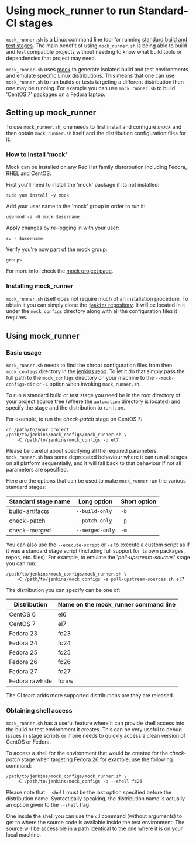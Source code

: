 Using mock_runner to run Standard-CI stages
===========================================

`mock_runner.sh` is a Linux command line tool for running [standard build and
test stages][1]. The main benefit of using `mock_runner.sh` is being able to
build and test compatible projects without needing to know what build tools or
dependencies that project may need.

`mock_runner.sh` uses [mock][2] to generate isolated build and test environments
and emulate specific Linux distributions. This means that one can use
`mock_runner.sh` to run builds or tests targeting a different distribution then
one may be running. For example you can use `mock_runner.sh` to build 'CentOS 7'
packages on a Fedora laptop.

[1]: Build_and_test_standards.markdown
[2]: https://github.com/rpm-software-management/mock/wiki

Setting up mock_runner
----------------------

To use `mock_runner.sh`, one needs to first install and configure *mock* and
then obtain `mock_runner.sh` itself and the distribution configuration files
for it.

### How to install 'mock'

Mock can be installed on any Red Hat family distorbution including Fedora, RHEL
and CentOS.

First you'll need to install the 'mock' package if its not installed:

    sudo yum install -y mock

Add your user name to the 'mock' group in order to run it:

    usermod -a -G mock $username

Apply changes by re-logging in with your user:

    su - $username

Verify you're now part of the mock group:

    groups

For more info, check the [mock project page][2].

### Installing mock_runner

`mock_runner.sh` itself does not require much of an installation procedure. To
obtain it you can simply clone the [`jenkins` repository][3]. It will be
located in it under the `mock_configs` directory along with all the
configuration files it requires.

[3]: https://gerrit.ovirt.org/#/admin/projects/jenkins

Using mock_runner
-----------------

### Basic usage

`mock_runner.sh` needs to find the chroot configuration files from then
`mock_configs` directory in the [jenkins repo][3]. To let it do that simply pass
the full path to the `mock_configs` directory on your machine to the
`--mock-configs-dir` or `-C` option when invoking `mock_runner.sh`.

To run a standard build or test stage you need be in the root directory of your
project source tree (Where the `automation` directory is located) and specify
the stage and the distribution to run it on.

For example, to run the *check-patch* stage on CentOS 7:

    cd /path/to/your_project
    /path/to/jenkins/mock_configs/mock_runner.sh \
        -C /path/to/jenkins/mock_configs -p el7

Please be careful about specifying all the required parameters.
`mock_runner.sh` has some deprecated behaviour where it can run all stages on
all platform sequentially, and it will fall back to that behaviour if not all
parameters are specified.

Here are the options that can be used to make `mock_runner` run the various
standard stages:

Standard stage name | Long option        | Short option
--------------------|--------------------|-------------
build-artifacts     | `--build-only`   | `-b`
check-patch         | `--patch-only`   | `-p`
check-merged        | `--merged-only`  | `-m`

You can also use the `--execute-script` or `-e` to execute a custom script
as if it was a standard stage script (Including full support for its own
packages, repos, etc. files). For example, to emulate the
'*poll-upstream-sources*' stage you can run:

    /path/to/jenkins/mock_configs/mock_runner.sh \
        -C /path/to/jenkins/mock_configs -e poll-upstream-sources.sh el7

The distribution you can specify can be one of:

Distribution   | Name on the mock_runner command line
---------------|-------------------------------------
CentOS 6       | el6
CentOS 7       | el7
Fedora 23      | fc23
Fedora 24      | fc24
Fedora 25      | fc25
Fedora 26      | fc26
Fedora 27      | fc27
Fedora rawhide | fcraw

The CI team adds more supported distributions are they are released.

### Obtaining shell access

`mock_runner.sh` has a useful feature where it can provide shell access into
the build or test environment it creates. This can be very useful to debug
issues in stage scripts or if one needs to quickly access a clean version of
CentOS or Fedora.

To access a shell for the environment that would be created for the
*check-patch* stage when targeting Fedora 26 for example, use the following
command:

    /path/to/jenkins/mock_configs/mock_runner.sh \
        -C /path/to/jenkins/mock_configs -p --shell fc26

Please note that `--shell` must be the last option specified before the
distribution name. Syntactically speaking, the distribution name is actually an
option given to the `--shell` flag.

One inside the shell you can use the `cd` command (without arguments) to get
to where the source code is available inside the test environment. The source
will be accessible in a path identical to the one where it is on your local
machine.
